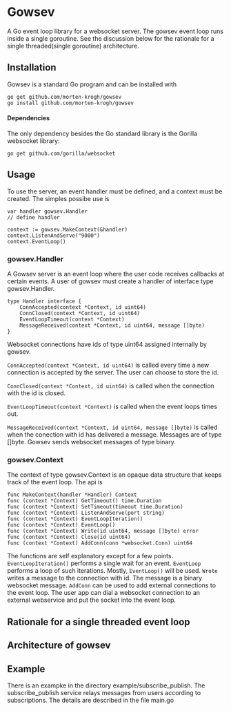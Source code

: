 # Gowsev

A Go event loop library for a websocket server. The gowsev event loop runs inside a single goroutine. See the discussion below for the rationale for a single threaded(single goroutine) architecture. 

## Installation

Gowsev is a standard Go program and can be installed with

```
go get github.com/morten-krogh/gowsev
go install github.com/morten-krogh/gowsev
```

#### Dependencies

The only dependency besides the Go standard library is the Gorilla websocket library:

```
go get github.com/gorilla/websocket
```

## Usage

To use the server, an event handler must be defined, and a context must be created.
The simples possibe use is

```
var handler gowsev.Handler
// define handler

context := gowsev.MakeContext(&handler)
context.ListenAndServe("9000")
context.EventLoop()
```


### gowsev.Handler

A Gowsev server is an event loop where the user code receives callbacks at certain events.
A user of gowsev must create a handler of interface type gowsev.Handler.

```
type Handler interface {
	ConnAccepted(context *Context, id uint64)
	ConnClosed(context *Context, id uint64)
	EventLoopTimeout(context *Context)
	MessageReceived(context *Context, id uint64, message []byte)
}
```

Websocket connections have ids of type uint64 assigned internally by gowsev.

`ConnAccepted(context *Context, id uint64)` is called every time a new connection is accepted by the server. The user can choose to store the id.

`ConnClosed(context *Context, id uint64)` is called when the connection with the id is closed.

`EventLoopTimeout(context *Context)` is called when the event loops times out.

`MessageReceived(context *Context, id uint64, message []byte)` is called when the conection with id has delivered a message. Messages are of type []byte. Gowsev sends websocket messages of type binary.

### gowsev.Context

The context of type gowsev.Context is an opaque data structure that keeps track of the event loop. The api is

```
func MakeContext(handler *Handler) Context
func (context *Context) GetTimeout() time.Duration
func (context *Context) SetTimeout(timeout time.Duration)
func (context *Context) ListenAndServe(port string)
func (context *Context) EventLoopIteration()
func (context *Context) EventLoop()
func (context *Context) Write(id uint64, message []byte) error
func (context *Context) Close(id uint64)
func (context *Context) AddConn(conn *websocket.Conn) uint64
```

The functions are self explanatory except for a few points. `EventLoopIteration()` performs a single wait for an event. `EventLoop` performs a loop of such iterations. Mostly, `EventLoop()` will be used. `Wrote` writes a message to the connection with id. The message is a binary websocket message. `AddConn` can be used to add external connections to  the event loop. The user app can dial a websocket connection to an external webservice and put the socket into the event loop.


## Rationale for a single threaded event loop





## Architecture of gowsev






## Example

There is an exampke in the directory example/subscribe_publish. The subscribe_publish service
relays messages from users according to subscriptions. The details are described in the file main.go
